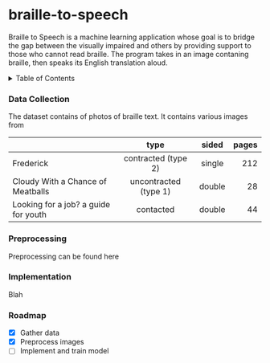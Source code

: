 # braille-to-speech
Braille to Speech is a machine learning application whose goal is to bridge the gap between the visually impaired and others by providing support to those who cannot read braille. The program takes in an image contaning braille, then speaks its English translation aloud.

<!-- TABLE OF CONTENTS -->
<details>
  <summary>Table of Contents</summary>
  <ol>
    <li><a href="#data-collection">Data Collection</a></li>
    <li><a href="#preprocessing">Preprocessing</a></li>
    <li><a href="#implementation">Implementation</a></li>
  </ol>
</details>

### Data Collection
The dataset contains of photos of braille text. It contains various images from 

|   | type | sided | pages |
| ----- | :---: | :---: | ---: |
| Frederick | contracted (type 2) | single | 212 |
| Cloudy With a Chance of Meatballs | uncontracted (type 1)| double | 28 |
| Looking for a job? a guide for youth | contacted | double | 44 |
### Preprocessing
Preprocessing can be found here
### Implementation
Blah

<!-- ROADMAP -->
### Roadmap

- [x] Gather data
- [x] Preprocess images
- [ ] Implement and train model

<!-- ### Built With

* [Next.js](https://nextjs.org/) -->
